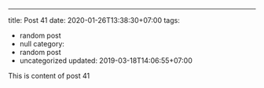 ---
title: Post 41
date: 2020-01-26T13:38:30+07:00
tags:
  - random post
  - null
category:
  - random post
  - uncategorized
updated: 2019-03-18T14:06:55+07:00

This is content of post 41